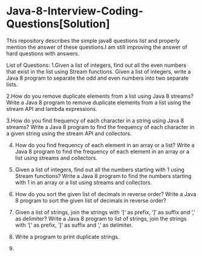 # Java-8-Interview-Coding-Questions[Solution]
This repository describes the simple java8 questions list and properly mention the answer of these questions.I am still improving the answer of hard questions with answers.

List of Questions:
1.Given a list of integers, find out all the even numbers that exist in the list using Stream functions.
 Given a list of integers, write a Java 8 program to separate the odd and even numbers into two separate lists.

2.How do you remove duplicate elements from a list using Java 8 streams?
 Write a Java 8 program to remove duplicate elements from a list using the stream API and lambda expressions.

3.How do you find frequency of each character in a string using Java 8 streams?
 Write a Java 8 program to find the frequency of each character in a given string using the stream API and collectors.
 
4. How do you find frequency of each element in an array or a list?
  Write a Java 8 program to find the frequency of each element in an array or a list using streams and collectors.

5. Given a list of integers, find out all the numbers starting with 1 using Stream functions?
 Write a Java 8 program to find the numbers starting with 1  in an array or a list using streams and collectors.

6. How do you sort the given list of decimals in reverse order?
    Write a Java 8 program to sort the given list of decimals in reverse order?

7. Given a list of strings, join the strings with ‘[‘ as prefix, ‘]’ as suffix and ‘,’ as delimiter?
    Write a Java 8 program to  list of strings, join the strings with ‘[‘ as prefix, ‘]’ as suffix and ‘,’ as delimiter.

8. Write a program to print duplicate strings.
9. 
